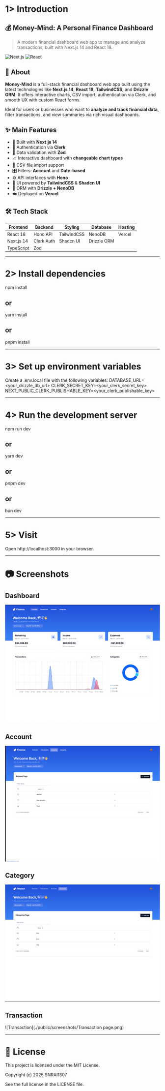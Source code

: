 # 1> Introduction

## 💰 Money-Mind: A Personal Finance Dashboard

> A modern financial dashboard web app to manage and analyze transactions, built with Next.js 14 and React 18.

![Next.js](https://img.shields.io/badge/Next.js-14-blue)
![React](https://img.shields.io/badge/React-18-blue)

## 📖 About

**Money-Mind** is a full-stack financial dashboard web app built using the latest technologies like **Next.js 14**, **React 18**, **TailwindCSS**, and **Drizzle ORM**. It offers interactive charts, CSV import, authentication via Clerk, and smooth UX with custom React forms.

Ideal for users or businesses who want to **analyze and track financial data**, filter transactions, and view summaries via rich visual dashboards.

## ✨ Main Features

- 🚀 Built with **Next.js 14**
- 🔐 Authentication via **Clerk**
- 🧩 Data validation with **Zod**
- 📈 Interactive dashboard with **changeable chart types**
- 📁 CSV file import support
- 🎛 Filters: **Account** and **Date-based**
- ⚙️ API interfaces with **Hono**
- 🎨 UI powered by **TailwindCSS** & **Shadcn UI**
- 💾 ORM with **Drizzle + NenoDB**
- ☁️ Deployed on **Vercel**

## 🛠 Tech Stack

| Frontend     | Backend     | Styling        | Database       | Hosting  |
|--------------|-------------|----------------|----------------|----------|
| React 18     | Hono API    | TailwindCSS    | NenoDB         | Vercel   |
| Next.js 14   | Clerk Auth  | Shadcn UI      | Drizzle ORM    |          |
| TypeScript   | Zod         |                |                |          |

---

# 2> Install dependencies

npm install
## or
yarn install
## or
pnpm install

---

# 3> Set up environment variables

Create a .env.local file with the following variables:
DATABASE_URL=<your_drizzle_db_url>
CLERK_SECRET_KEY=<your_clerk_secret_key>
NEXT_PUBLIC_CLERK_PUBLISHABLE_KEY=<your_clerk_publishable_key>

---

# 4> Run the development server

npm run dev
## or
yarn dev
## or
pnpm dev
## or
bun dev

---

# 5> Visit

Open http://localhost:3000 in your browser.

---

# 📷 Screenshots

## Dashboard
![Dashboard](./public/screenshots/Dashboard.png)

## Account
![Account](./public/screenshots/Accounts.png)

## Category
![Category](./public/screenshots/Categories.png)

## Transaction
![Transaction](./public/screenshots/Transaction page.png)


---

# 📄 License
This project is licensed under the MIT License.

Copyright (c) 2025 SNRAI1307

See the full license in the LICENSE file.

